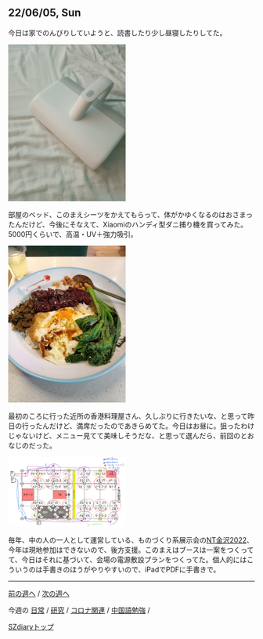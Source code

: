 ## 22/06/05, Sun

今日は家でのんびりしていようと、読書したり少し昼寝したりしてた。

<img src="https://github.com/akita11/SZdiary/blob/main/diary/photo/2022-06-05_10.31.19.jpg" width="240px">

部屋のベッド、このまえシーツをかえてもらって、体がかゆくなるのはおさまったんだけど、今後にそなえて、Xiaomiのハンディ型ダニ捕り機を買ってみた。5000円くらいで、高温・UV＋強力吸引。

<img src="https://github.com/akita11/SZdiary/blob/main/diary/photo/2022-06-05_11.38.56.jpg" width="240px">

最初のころに行った近所の香港料理屋さん、久しぶりに行きたいな、と思って昨日の行ったんだけど、満席だったのであきらめてた。今日はお昼に。狙ったわけじゃないけど、メニュー見てて美味しそうだな、と思って選んだら、前回のとおなじのだった。

<img src="https://github.com/akita11/SZdiary/blob/main/diary/photo/2022-06-05_17.03.17.png" width="240px">

毎年、中の人の一人として運営している、ものづくり系展示会の[NT金沢2022](https://wiki.nicotech.jp/nico_tech/index.php?NT%E9%87%91%E6%B2%A22022)、今年は現地参加はできないので、後方支援。このまえはブースは一案をつくってて、今日はそれに基づいて、会場の電源敷設プランをつくってた。個人的にはこういうのは手書きのほうがやりやすいので、iPadでPDFに手書きで。


***

[前の週へ](2205-5.md) /
[次の週へ](2206-2.md)

今週の
[日常](../diary/2206-1.md) /
[研究](../research/2206-1.md) /
[コロナ関連](../covid19/2206-1.md) / 
[中国語勉強](../chinese/2206-1.md) / 

[SZdiaryトップ](../../README.md)

